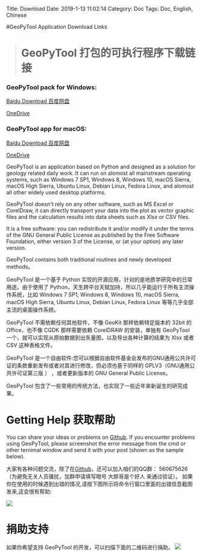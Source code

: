 Title: Download
Date: 2019-1-13 11:02:14
Category: Doc
Tags: Doc, English, Chinese

#GeoPyTool Application Download Links
># GeoPyTool 打包的可执行程序下载链接


### GeoPyTool pack for Windows:
[Baidu Download 百度网盘](https://pan.baidu.com/s/1orrXwPam_nS7WvdWhDOtiw)

[OneDrive](https://1drv.ms/u/s!AnIw_Lqr4g5tgTG4UU04d2IbBdGh)




### GeoPyTool app for macOS:
[Baidu Download 百度网盘](https://pan.baidu.com/s/18sgEQlGVUVX-Ko86DoxPHw)

[OneDrive](https://1drv.ms/u/s!AnIw_Lqr4g5tgTILXh-J2igEU1Nh)




GeoPyTool is an application based on Python and designed as a solution for geology related daily work. It can run on alomost all mainstream operating systems, such as Windows 7 SP1, Windows 8, Windows 10, macOS Sierra, macOS High Sierra, Ubuntu Linux, Debian Linux, Fedora Linux, and alomost all other widely used desktop platforms.

GeoPyTool doesn't rely on any other software, such as MS Excel or CorelDraw, it can directly transport your data into the plot as vector graphic files and the calculation results into data sheets such as Xlsx or CSV files.

It is a free software: you can redistribute it and/or modify it under the terms of the GNU General Public License as published by the Free Software Foundation, either version 3 of the License, or (at your option) any later version.

GeoPyTool contains both traditional routines and newly developed methods。


GeoPyTool 是一个基于 Python 实现的开源应用，针对的是地质学研究中的日常用途。由于使用了 Python，天生跨平台天赋加持，所以几乎能运行于所有主流操作系统，比如 Windows 7 SP1, Windows 8, Windows 10, macOS Sierra, macOS High Sierra, Ubuntu Linux, Debian Linux, Fedora Linux 等等几乎全部主流的桌面操作系统。

GeoPyTool 不需依赖任何其他软件，不像 GeoKit 那样依赖特定版本的 32bit 的 Office，也不像 CGDK 那样需要依赖 CorelDRAW 的安装，单独有 GeoPyTool 一个，就可以实现从原始数据到出矢量图，以及导出各种计算的结果为 Xlsx 或者 CSV 这种表格文件。

GeoPyTool 是一个自由软件:您可以根据自由软件基金会发布的GNU通用公共许可证的条款重新发布或者对其进行修改，但必须也基于同样的 GPLV3（GNU通用公共许可证第三版 ） ，或者更新版本的 GNU General Public License。

GeoPyTool 包含了一些常用的传统方法，也实现了一些近年来新诞生的研究成果。


# Getting Help 获取帮助


You can share your ideas or problems on [Github](https://github.com/GeoPyTool/GeoPyTool/issues).
If you encounter problems using GeoPyTool, please screenshot the error message from the cmd or other ternimal window and send it with your post (shown as the sample below).

大家有各种问题交流，除了在[Github](https://github.com/GeoPyTool/GeoPyTool/issues)，还可以加入咱们的QQ群： 560675626 （为避免无关人员骚扰，加群申请填写暗号 大胖哥是个好人 来通过验证）。
如果你在使用的时候遇到出错的情况,请按下图所示将命令行窗口里面的出错信息截图发来,这会很有帮助:

![](https://raw.githubusercontent.com/GeoPyTool/GeoPyTool/master/img/HowToAskForHelp.png)



# 捐助支持

如果你希望支持 GeoPyTool 的开发，可以扫描下面的二维码进行捐助。
![](https://raw.githubusercontent.com/GeoPyTool/GeoPyTool/master/img/WeChatQrCode.png)


